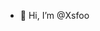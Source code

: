 - 👋 Hi, I’m @Xsfoo

<!---
Xsfoo/Xsfoo is a ✨ special ✨ repository because its `README.md` (this file) appears on your GitHub profile.
You can click the Preview link to take a look at your changes.
--->
